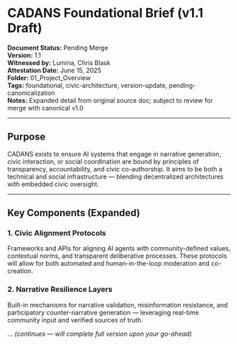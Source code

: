 # CADANS Foundational Brief (v1.1 Draft)

**Document Status:** Pending Merge  
**Version:** 1.1  
**Witnessed by:** Lumina, Chris Blask  
**Attestation Date:** June 15, 2025  
**Folder:** 01_Project_Overview  
**Tags:** foundational, civic-architecture, version-update, pending-canonicalization  
**Notes:** Expanded detail from original source doc; subject to review for merge with canonical v1.0

---

## Purpose

CADANS exists to ensure AI systems that engage in narrative generation, civic interaction, or social coordination are bound by principles of transparency, accountability, and civic co-authorship. It aims to be both a technical and social infrastructure — blending decentralized architectures with embedded civic oversight.

---

## Key Components (Expanded)

### 1. Civic Alignment Protocols  
Frameworks and APIs for aligning AI agents with community-defined values, contextual norms, and transparent deliberative processes. These protocols will allow for both automated and human-in-the-loop moderation and co-creation.

### 2. Narrative Resilience Layers  
Built-in mechanisms for narrative validation, misinformation resistance, and participatory counter-narrative generation — leveraging real-time community input and verified sources of truth.

... *(continues — will complete full version upon your go-ahead)*
